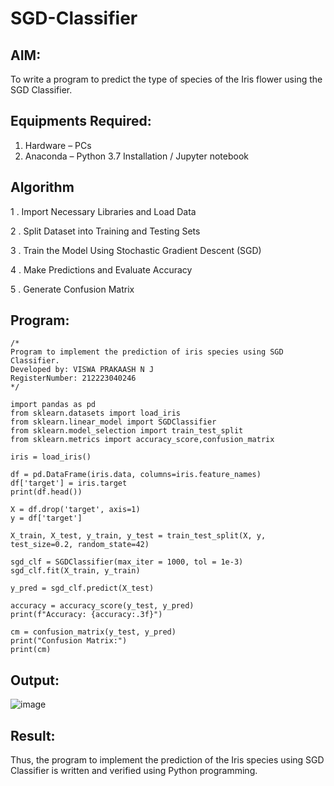 # SGD-Classifier
## AIM:
To write a program to predict the type of species of the Iris flower using the SGD Classifier.

## Equipments Required:
1. Hardware – PCs
2. Anaconda – Python 3.7 Installation / Jupyter notebook

## Algorithm

1 . Import Necessary Libraries and Load Data 

2 . Split Dataset into Training and Testing Sets 

3 . Train the Model Using Stochastic Gradient Descent (SGD) 

4 . Make Predictions and Evaluate Accuracy 

5 . Generate Confusion Matrix

## Program:
```
/*
Program to implement the prediction of iris species using SGD Classifier.
Developed by: VISWA PRAKAASH N J
RegisterNumber: 212223040246 
*/
```
```
import pandas as pd
from sklearn.datasets import load_iris
from sklearn.linear_model import SGDClassifier
from sklearn.model_selection import train_test_split
from sklearn.metrics import accuracy_score,confusion_matrix

iris = load_iris()

df = pd.DataFrame(iris.data, columns=iris.feature_names)
df['target'] = iris.target
print(df.head())

X = df.drop('target', axis=1)
y = df['target']

X_train, X_test, y_train, y_test = train_test_split(X, y, test_size=0.2, random_state=42)

sgd_clf = SGDClassifier(max_iter = 1000, tol = 1e-3)
sgd_clf.fit(X_train, y_train)

y_pred = sgd_clf.predict(X_test)

accuracy = accuracy_score(y_test, y_pred)
print(f"Accuracy: {accuracy:.3f}")

cm = confusion_matrix(y_test, y_pred)
print("Confusion Matrix:")
print(cm)

```

## Output:

![image](https://github.com/user-attachments/assets/b2358d7b-8d2b-4b22-9efc-63a61c46c766)


## Result:
Thus, the program to implement the prediction of the Iris species using SGD Classifier is written and verified using Python programming.
